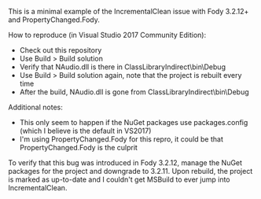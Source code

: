 This is a minimal example of the IncrementalClean issue with Fody 3.2.12+ and PropertyChanged.Fody.

How to reproduce (in Visual Studio 2017 Community Edition):

- Check out this repository
- Use Build > Build solution
- Verify that NAudio.dll is there in ClassLibraryIndirect\bin\Debug
- Use Build > Build solution again, note that the project is rebuilt every time
- After the build, NAudio.dll is gone from ClassLibraryIndirect\bin\Debug

Additional notes:

- This only seem to happen if the NuGet packages use packages.config (which I believe is the default in VS2017)
- I'm using PropertyChanged.Fody for this repro, it could be that PropertyChanged.Fody is the culprit

To verify that this bug was introduced in Fody 3.2.12, manage the NuGet packages for the project and
downgrade to 3.2.11. Upon rebuild, the project is marked as up-to-date and I couldn't get MSBuild to ever
jump into IncrementalClean.
